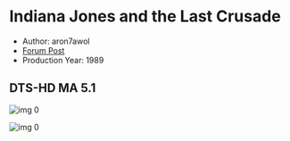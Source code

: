 # Indiana Jones and the Last Crusade

* Author: aron7awol
* [Forum Post](https://www.avsforum.com/threads/bass-eq-for-filtered-movies.2995212/post-57014944)
* Production Year: 1989

## DTS-HD MA 5.1

![img 0](https://i.imgur.com/25OJ2V1.jpg)

![img 0](https://i.imgur.com/6206uCS.png)

